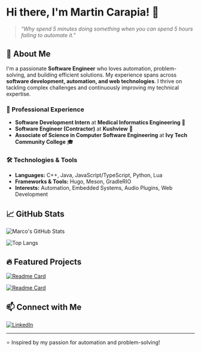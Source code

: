 # Hi there, I'm Martin Carapia! 👋

> *"Why spend 5 minutes doing something when you can spend 5 hours failing to automate it."*

## 🚀 About Me
I'm a passionate **Software Engineer** who loves automation, problem-solving, and building efficient solutions. My experience spans across **software development, automation, and web technologies**. I thrive on tackling complex challenges and continuously improving my technical expertise.

### 💼 Professional Experience
- **Software Development Intern** at **Medical Informatics Engineering** 🏥
- **Software Engineer (Contractor)** at **Kushview** 🎵
- **Associate of Science in Computer Software Engineering** at **Ivy Tech Community College** 🎓

### 🛠️ Technologies & Tools
- **Languages:** C++, Java, JavaScript/TypeScript, Python, Lua
- **Frameworks & Tools:** Hugo, Meson, GradleRIO
- **Interests:** Automation, Embedded Systems, Audio Plugins, Web Development

## 📈 GitHub Stats
![Marco's GitHub Stats](https://github-readme-stats.vercel.app/api?username=martincarapia&show_icons=true&theme=dark)

![Top Langs](https://github-readme-stats.vercel.app/api/top-langs/?username=martincarapia&layout=compact&theme=dark)

## 🔥 Featured Projects
[![Readme Card](https://github-readme-stats.vercel.app/api/pin/?username=snidercs&repo=frc-bot-2025&theme=dark)](https://github.com/snidercs/frc-bot-2025)

[![Readme Card](https://github-readme-stats.vercel.app/api/pin/?username=martincarapia&repo=GoProStreamRelay&theme=dark)](https://github.com/martincarapia/GoProStreamRelay)

## 📫 Connect with Me
[![LinkedIn](https://img.shields.io/badge/LinkedIn-Profile-blue?style=flat&logo=linkedin)](https://www.linkedin.com/in/mcarapia)

---
⭐️ Inspired by my passion for automation and problem-solving!


<!--
**martincarapia/martincarapia** is a ✨ _special_ ✨ repository because its `README.md` (this file) appears on your GitHub profile.

Here are some ideas to get you started:

- 🔭 I’m currently working on ...
- 🌱 I’m currently learning ...
- 👯 I’m looking to collaborate on ...
- 🤔 I’m looking for help with ...
- 💬 Ask me about ...
- 📫 How to reach me: ...
- 😄 Pronouns: ...
- ⚡ Fun fact: ...
-->
